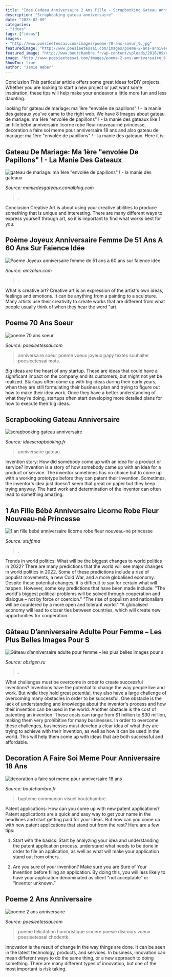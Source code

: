 ```yaml
---
title: "Idee Cadeau Anniversaire 2 Ans Fille - Scrapbooking Gateau Anniversaire"
description: "Scrapbooking gateau anniversaire"
date: "2023-02-09"
categories:
- "ideas"
tags: ["ideas"]
images:
- "http://www.poesieetessai.com/images/poeme-70-ans-soeur_9.jpg"
featuredImage: "http://www.poesieetessai.com/images/poeme-2-ans-anniversaire_6.jpg"
featured_image: "http://www.boutchambre.fr/wp-content/uploads/2016/09/decoration-a-faire-soi-meme-pour-anniversaire-18-ans-9.jpg"
image: "http://www.poesieetessai.com/images/poeme-2-ans-anniversaire_6.jpg"
ShowToc: true
author: "Jamie Weber"
---
```



Conclusion
This particular article offers some great ideas forDIY projects. Whether you are looking to start a new project or just want some inspiration, these tips will help make your endeavor a little more fun and less daunting.

	

		
looking for gateau de mariage: ma 1ère &quot;envolée de papillons&quot; ! - la manie des gateaux you've came to the right web. We have 8 Images about gateau de mariage: ma 1ère &quot;envolée de papillons&quot; ! - la manie des gateaux like 1 an fille bébé anniversaire licorne robe fleur nouveau-né princesse, decoration a faire soi meme pour anniversaire 18 ans and also gateau de mariage: ma 1ère &quot;envolée de papillons&quot; ! - la manie des gateaux. Here it is:
		
    
## Gateau De Mariage: Ma 1ère &quot;envolée De Papillons&quot; ! - La Manie Des Gateaux

<img loading=lazy src="http://p0.storage.canalblog.com/05/64/1147327/89516400_o.jpg" onerror="this.onerror=null;this.src='https://tse1.mm.bing.net/th?id=OIP.V3SIe-VN4fFvS9SI1dT22QHaE6&amp;pid=15.1';" alt="gateau de mariage: ma 1ère &quot;envolée de papillons&quot; ! - la manie des gateaux">

_Source: maniedesgateaux.canalblog.com_

>. 

	

Conclusion
Creative Art is about using your creative abilities to produce something that is unique and interesting. There are many different ways to express yourself through art, so it is important to find what works best for you.

    
## Poème Joyeux Anniversaire Femme De 51 Ans A 60 Ans Sur Faience Idée

<img loading=lazy src="https://www.amzalan.com/39638-thickbox_default/poeme-joyeux-anniversaire-femme-de-51-ans-a-60-ans-sur-faience-idee-cadeau-fete-neuf-emballe.jpg" onerror="this.onerror=null;this.src='https://tse2.mm.bing.net/th?id=OIP.ZaCGIh0GZ-4kzYFvS4DM2wHaHa&amp;pid=15.1';" alt="Poème Joyeux anniversaire femme de 51 ans a 60 ans sur faience idée">

_Source: amzalan.com_

>. 

	

What is creative art?
Creative art is an expression of the artist's own ideas, feelings and emotions. It can be anything from a painting to a sculpture. Many artists use their creativity to create works that are different from what people usually think of when they hear the word "art.

    
## Poeme 70 Ans Soeur

<img loading=lazy src="http://www.poesieetessai.com/images/poeme-70-ans-soeur_9.jpg" onerror="this.onerror=null;this.src='https://tse4.mm.bing.net/th?id=OIP.VtV7tWGyxLxCXIvC73yPjQHaFp&amp;pid=15.1';" alt="poeme 70 ans soeur">

_Source: poesieetessai.com_

>anniversaire soeur poeme voeux joyeux papy textes souhaiter poesieetessai mots. 

	

Big ideas are the heart of any startup. These are ideas that could have a significant impact on the company and its customers, but might not yet be realized. Startups often come up with big ideas during their early years, when they are still formulating their business plan and trying to figure out how to make their idea work. Once they have a better understanding of what they’re doing, startups often start developing more detailed plans for how to execute their big ideas.

    
## Scrapbooking Gateau Anniversaire

<img loading=lazy src="http://www.ideescrapbooking.fr/images/scrapbooking-gateau-anniversaire_2.jpg" onerror="this.onerror=null;this.src='https://tse3.mm.bing.net/th?id=OIP.x5pFLgu29O5kBg_orhoOjwHaJ4&amp;pid=15.1';" alt="scrapbooking gateau anniversaire">

_Source: ideescrapbooking.fr_

>anniversaire gateau. 

	

Invention story: How did somebody come up with an idea for a product or service?
Invention is a story of how somebody came up with an idea for a product or service. The inventor sometimes has no choice but to come up with a working prototype before they can patent their invention. Sometimes, the inventor's idea just doesn't seem that great on paper but they keep trying anyway. The hard work and determination of the inventor can often lead to something amazing.

    
## 1 An Fille Bébé Anniversaire Licorne Robe Fleur Nouveau-né Princesse

<img loading=lazy src="https://stuff.ma/wp-content/uploads/2020/07/Ha4c11dbe14f144b280a35f039b078f58h-600x600.jpg" onerror="this.onerror=null;this.src='https://tse1.mm.bing.net/th?id=OIP.xIjb_TJzGJfGjwCbX7JFJgHaHa&amp;pid=15.1';" alt="1 an fille bébé anniversaire licorne robe fleur nouveau-né princesse">

_Source: stuff.ma_

>. 

	

Trends in world politics: What will be the biggest changes to world politics in 2022?
There are many predictions that the world will see major changes in world politics in 2022. Some of these predictions include a rise of populist movements, a new Cold War, and a more globalised economy. Despite these potential changes, it is difficult to say for certain what will happen. However, some key predictions that have been made include: 
"The world's biggest political problems will be solved through cooperation and dialogue – not by force or coercion."
"The rise of populism and nationalism will be countered by a more open and tolerant world."
"A globalised economy will lead to closer ties between countries, which will create new opportunities for cooperation.

    
## Gâteau D’anniversaire Adulte Pour Femme – Les Plus Belles Images Pour S

<img loading=lazy src="https://archzine.fr/wp-content/uploads/2020/03/printemps-gateau-fleurs-comestibles-fraises-recette-de-gateau-d-anniversaire-faire-la-decoration-gateau-soi-meme.jpg" onerror="this.onerror=null;this.src='https://tse4.mm.bing.net/th?id=OIP.2VbeIEgyP9fDqSyCSlC7bAHaLJ&amp;pid=15.1';" alt="Gâteau d’anniversaire adulte pour femme – les plus belles images pour s">

_Source: obsigen.ru_

>. 

	

What challenges must be overcome in order to create successful inventions?
Inventions have the potential to change the way people live and work. But while they hold great potential, they also have a large challenge of overcoming many obstacles in order to be successful. One obstacle is the lack of understanding and knowledge about the inventor's process and how their invention can be used in the world. Another obstacle is the cost of patenting an invention. These costs can range from $1 million to $30 million, making them very prohibitive for many businesses. In order to overcome these challenges, businesses must develop a clear idea of what they are trying to achieve with their invention, as well as how it can be used in the world. This will help them come up with ideas that are both successful and affordable.

    
## Decoration A Faire Soi Meme Pour Anniversaire 18 Ans

<img loading=lazy src="http://www.boutchambre.fr/wp-content/uploads/2016/09/decoration-a-faire-soi-meme-pour-anniversaire-18-ans-9.jpg" onerror="this.onerror=null;this.src='https://tse2.mm.bing.net/th?id=OIP.q8JpW-7LA8VnaF8A0XANqgHaE7&amp;pid=15.1';" alt="decoration a faire soi meme pour anniversaire 18 ans">

_Source: boutchambre.fr_

>bapteme communion visuel boutchambre. 

	

Patent applications: How can you come up with new patent applications?
Patent applications are a quick and easy way to get your name in the headlines and start getting paid for your ideas. But how can you come up with new patent applications that stand out from the rest? Here are a few tips: 
1. Start with the basics: Start by analyzing your idea and understanding the patent application process. understand what needs to be done in order to file an application, as well as what will make your application stand out from others. 

2. Are you sure of your invention? Make sure you are Sure of Your Invention before filing an application. By doing this, you will less likely to have your application denominated as client “not acceptable” or “inventor unknown.” 


    
## Poeme 2 Ans Anniversaire

<img loading=lazy src="http://www.poesieetessai.com/images/poeme-2-ans-anniversaire_6.jpg" onerror="this.onerror=null;this.src='https://tse1.mm.bing.net/th?id=OIP.n6D0Twjhv3kpn_5gc3SRsgHaFj&amp;pid=15.1';" alt="poeme 2 ans anniversaire">

_Source: poesieetessai.com_

>poeme felicitation humoristique sincere poesie discours voeux poesieetessai chodentk. 

	

Innovation is the result of change in the way things are done. It can be seen in the latest technology, products, and services. In business, innovation can mean different ways to do the same thing, or a new approach to doing something. There are many different types of innovation, but one of the most important is risk taking.


